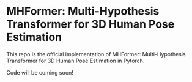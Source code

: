 # MHFormer: Multi-Hypothesis Transformer for 3D Human Pose Estimation

This repo is the official implementation of MHFormer: Multi-Hypothesis Transformer for 3D Human Pose Estimation in Pytorch. 

Code will be coming soon!
